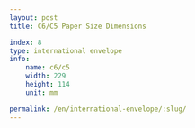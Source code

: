 ```yaml
---
layout: post
title: C6/C5 Paper Size Dimensions

index: 8
type: international envelope
info:
    name: c6/c5
    width: 229
    height: 114
    unit: mm

permalink: /en/international-envelope/:slug/
---
```



